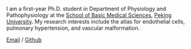 I am a first-year Ph.D. student in Department of Physiology and Pathophysiology at the [School of Basic Medical Sciences](https://sbms.bjmu.edu.cn/), [Peking University](https://www.pku.edu.cn/). My research interests include the atlas for endothelial cells, pulmonary hypertension, and vascular malformation.



[Email](2511110035@stu.pku.edu.cn) / [Github](https://github.com/2511110035)  
